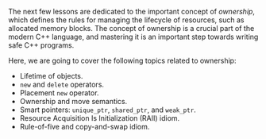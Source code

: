 The next few lessons are dedicated to the important concept of _ownership_,
which defines the rules for managing the lifecycle of resources,
such as allocated memory blocks.
The concept of ownership is a crucial part of the modern C++ language, 
and mastering it is an important step towards writing safe C++ programs.

Here, we are going to cover the following topics related to ownership:

* Lifetime of objects.
* `new` and `delete` operators.
* Placement `new` operator.
* Ownership and move semantics.
* Smart pointers: `unique_ptr`, `shared_ptr`, and `weak_ptr`.
* Resource Acquisition Is Initialization (RAII) idiom.
* Rule-of-five and copy-and-swap idiom.


